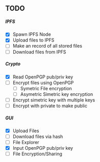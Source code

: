 ## TODO

##### IPFS

  * [x] Spawn IPFS Node
  * [x] Upload files to IPFS
  * [ ] Make an record of all stored files
  * [ ] Download files from IPFS

##### Crypto

  * [x] Read OpenPGP pub/priv key
  * [ ] Encrypt files using OpenPGP
    - [ ] Symetric File encryption
    - [ ] Asymetric Simetric key encryption
  * [ ] Encrypt simetric key with multiple keys
  * [ ] Encrypt with private to make public 

##### GUI

  * [x] Upload Files
  * [ ] Download files via hash
  * [ ] File Explorer
  * [x] Input OpenPGP pub/priv key
  * [ ] File Encryption/Sharing
